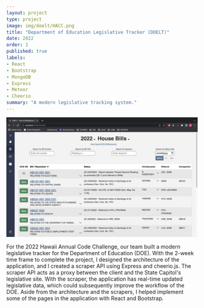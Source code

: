 ```yaml
---
layout: project
type: project
image: img/doelt/HACC.png
title: "Department of Education Legislative Tracker (DOELT)"
date: 2022
order: 1
published: true
labels:
- React
- Bootstrap
- MongoDB
- Express
- Meteor
- Cheerio
summary: "A modern legislative tracking system."
---
```


<img class="container-fluid" alt="alldashboard" src="../img/doelt/alldashboard.png">

For the 2022 Hawaii Annual Code Challenge, our team built a modern legislative tracker for the Department of Education (DOE). With the 2-week time frame to complete the project, I designed the architecture of the application, and I created a scraper API using Express and cheerio.js. The scraper API acts as a proxy between the client and the State Capitol's legislative site. With the scraper, the application has real-time updated legislative data, which could subsequently improve the workflow of the DOE. Aside from the architecture and the scrapers, I helped implement some of the pages in the application with React and Bootstrap.

